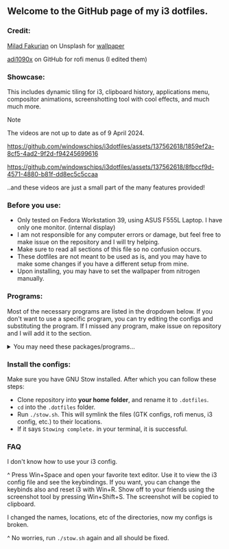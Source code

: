 ## Welcome to the GitHub page of my i3 dotfiles.
### Credit:
[Milad Fakurian](https://unsplash.com/@fakurian) on Unsplash for [wallpaper](https://unsplash.com/photos/a-black-and-white-photo-with-a-black-background-ek7Y_iOl3UQ)

[adi1090x](https://github.com/adi1090x/rofi) on GitHub for rofi menus (I edited them)
### Showcase:
This includes dynamic tiling for i3, clipboard history, applications menu, compositor animations, screenshotting tool with cool effects, and much much more.

> [!NOTE]
> The videos are not up to date as of 9 April 2024.

https://github.com/windowschips/i3dotfiles/assets/137562618/1859ef2a-8cf5-4ad2-9f2d-f94245699616

https://github.com/windowschips/i3dotfiles/assets/137562618/8fbccf9d-4571-4880-b81f-dd8ec5c5ccaa

..and these videos are just a small part of the many features provided!
### Before you use:
- Only tested on Fedora Workstation 39, using ASUS F555L Laptop. I have only one monitor. (internal display)
- I am not responsible for any computer errors or damage, but feel free to make issue on the repository and I will try helping.
- Make sure to read all sections of this file so no confusion occurs.
- These dotfiles are not meant to be used as is, and you may have to make some changes if you have a different setup from mine.
- Upon installing, you may have to set the wallpaper from nitrogen manually.

### Programs:
Most of the necessary programs are listed in the dropdown below. If you don't want to use a specific program, you can try editing the configs and substituting the program. If I missed any program, make issue on repository and I will add it to the section.

<details><summary>You may need these packages/programs...</summary>

Necessary:
- i3
- kitty
- polybar
- xfce-polkit (some apps break without this)
- dunst (notifications)
- rofi (powermenu and app launcher)
- xss-lock (laptop shenanigans)
- systemd (systemctl needed) (also why the hate???)
- pulseaudio-utils (pactl needed)
- NetworkManager

Eyecandy / QoL:
- [autotiling](https://github.com/nwg-piotr/autotiling) (makes i3 behave like a dynamic tiling wm)
- picom (!!! use jonaburg fork !!!)
- [unclutter-xfixes](https://github.com/Airblader/unclutter-xfixes) (autohide mouse cursor)
- [nitrogen](https://github.com/l3ib/nitrogen/) (wallpaper)
- maim (screenshot)
- xclip (screenshot copy)

Substitutable:
- [clipse](https://github.com/savedra1/clipse) (clipboard history)
- [shadower](https://github.com/n3oney/shadower) (fancy screenshot effects)
- xlock (xlockmore package)
- gnome-calendar (for date module of polybar)
- pavucontrol (for pulseaudio module of polybar)
- [bluetui](https://github.com/pythops/bluetui) (for bluetooth module of polybar)
- [tomato.c](https://github.com/gabrielzschmitz/Tomato.C) (for pomodoro module of polybar)
- brightnessctl (for brightness module of polybar)

For polybar autohide:
- xev
- xwininfo
- xdotool

Optionally you can install:
- neofetch
</details>

### Install the configs:
Make sure you have GNU Stow installed. After which you can follow these steps:
- Clone repository into **your home folder**, and rename it to `.dotfiles`.
- `cd` into the `.dotfiles` folder.
- Run `./stow.sh`. This will symlink the files (GTK configs, rofi menus, i3 config, etc.) to their locations.
- If it says `Stowing complete.` in your terminal, it is successful.
### FAQ
I don't know how to use your i3 config.

^ Press Win+Space and open your favorite text editor. Use it to view the i3 config file and see the keybindings. If you want, you can change the keybinds also and reset i3 with Win+R. Show off to your friends using the screenshot tool by pressing Win+Shift+S. The screenshot will be copied to clipboard.

I changed the names, locations, etc of the directories, now my configs is broken.

^ No worries, run `./stow.sh` again and all should be fixed.
